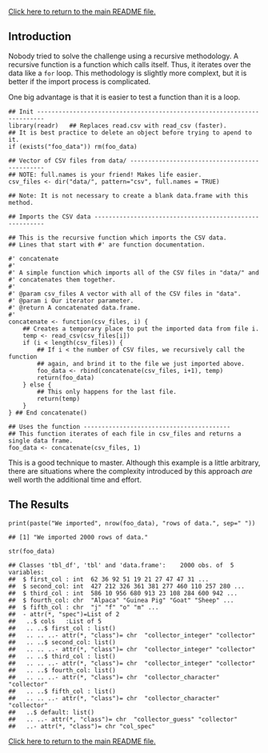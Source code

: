 [Click here to return to the main README file.](./README.md)

Introduction
------------

Nobody tried to solve the challenge using a recursive methodology. A
recursive function is a function which calls itself. Thus, it iterates
over the data like a `for` loop. This methodology is slightly more
complext, but it is better if the import process is complicated.

One big advantage is that it is easier to test a function than it is a
loop.

    ## Init ------------------------------------------------------------------------
    library(readr)   ## Replaces read.csv with read_csv (faster).
    ## It is best practice to delete an object before trying to apend to it.
    if (exists("foo_data")) rm(foo_data)

    ## Vector of CSV files from data/ ----------------------------------------------
    ## NOTE: full.names is your friend! Makes life easier.
    csv_files <- dir("data/", pattern="csv", full.names = TRUE)

    ## Note: It is not necessary to create a blank data.frame with this method.

    ## Imports the CSV data --------------------------------------------------------

    ## This is the recursive function which imports the CSV data.
    ## Lines that start with #' are function documentation.

    #' concatenate
    #'
    #' A simple function which imports all of the CSV files in "data/" and
    #' concatenates them together.
    #'
    #' @param csv_files A vector with all of the CSV files in "data".
    #' @param i Our iterator parameter.
    #' @return A concatenated data.frame.
    #' 
    concatenate <- function(csv_files, i) {
        ## Creates a temporary place to put the imported data from file i.
        temp <- read_csv(csv_files[i])
        if (i < length(csv_files)) {
            ## If i < the number of CSV files, we recursively call the function
            ## again, and brind it to the file we just imported above.
            foo_data <- rbind(concatenate(csv_files, i+1), temp)
            return(foo_data)
        } else {
            ## This only happens for the last file.
            return(temp)
        }
    } ## End concatenate()

    ## Uses the function -----------------------------------------
    ## This function iterates of each file in csv_files and returns a single data frame.
    foo_data <- concatenate(csv_files, 1)

This is a good technique to master. Although this example is a little
arbitrary, there are situations where the complexity introduced by this
approach *are* well worth the additional time and effort.

The Results
-----------

    print(paste("We imported", nrow(foo_data), "rows of data.", sep=" "))

    ## [1] "We imported 2000 rows of data."

    str(foo_data)

    ## Classes 'tbl_df', 'tbl' and 'data.frame':    2000 obs. of  5 variables:
    ##  $ first_col : int  62 36 92 51 19 21 27 47 47 31 ...
    ##  $ second_col: int  427 212 326 361 381 277 460 110 257 280 ...
    ##  $ third_col : int  586 10 956 680 913 23 108 284 600 942 ...
    ##  $ fourth_col: chr  "Alpaca" "Guinea Pig" "Goat" "Sheep" ...
    ##  $ fifth_col : chr  "j" "f" "o" "m" ...
    ##  - attr(*, "spec")=List of 2
    ##   ..$ cols   :List of 5
    ##   .. ..$ first_col : list()
    ##   .. .. ..- attr(*, "class")= chr  "collector_integer" "collector"
    ##   .. ..$ second_col: list()
    ##   .. .. ..- attr(*, "class")= chr  "collector_integer" "collector"
    ##   .. ..$ third_col : list()
    ##   .. .. ..- attr(*, "class")= chr  "collector_integer" "collector"
    ##   .. ..$ fourth_col: list()
    ##   .. .. ..- attr(*, "class")= chr  "collector_character" "collector"
    ##   .. ..$ fifth_col : list()
    ##   .. .. ..- attr(*, "class")= chr  "collector_character" "collector"
    ##   ..$ default: list()
    ##   .. ..- attr(*, "class")= chr  "collector_guess" "collector"
    ##   ..- attr(*, "class")= chr "col_spec"

[Click here to return to the main README file.](./README.md)
